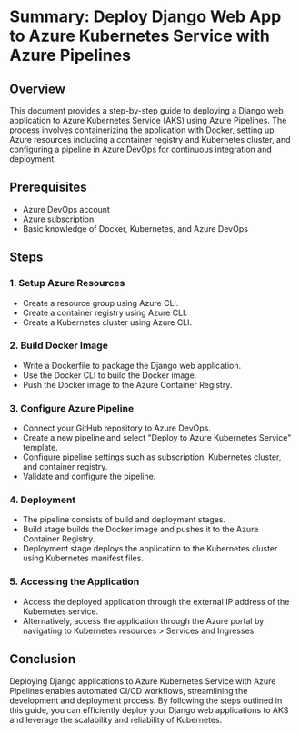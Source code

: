 # Summary: Deploy Django Web App to Azure Kubernetes Service with Azure Pipelines

## Overview
This document provides a step-by-step guide to deploying a Django web application to Azure Kubernetes Service (AKS) using Azure Pipelines. The process involves containerizing the application with Docker, setting up Azure resources including a container registry and Kubernetes cluster, and configuring a pipeline in Azure DevOps for continuous integration and deployment.

## Prerequisites
- Azure DevOps account
- Azure subscription
- Basic knowledge of Docker, Kubernetes, and Azure DevOps

## Steps

### 1. Setup Azure Resources
- Create a resource group using Azure CLI.
- Create a container registry using Azure CLI.
- Create a Kubernetes cluster using Azure CLI.

### 2. Build Docker Image
- Write a Dockerfile to package the Django web application.
- Use the Docker CLI to build the Docker image.
- Push the Docker image to the Azure Container Registry.

### 3. Configure Azure Pipeline
- Connect your GitHub repository to Azure DevOps.
- Create a new pipeline and select "Deploy to Azure Kubernetes Service" template.
- Configure pipeline settings such as subscription, Kubernetes cluster, and container registry.
- Validate and configure the pipeline.

### 4. Deployment
- The pipeline consists of build and deployment stages.
- Build stage builds the Docker image and pushes it to the Azure Container Registry.
- Deployment stage deploys the application to the Kubernetes cluster using Kubernetes manifest files.

### 5. Accessing the Application
- Access the deployed application through the external IP address of the Kubernetes service.
- Alternatively, access the application through the Azure portal by navigating to Kubernetes resources > Services and Ingresses.

## Conclusion
Deploying Django applications to Azure Kubernetes Service with Azure Pipelines enables automated CI/CD workflows, streamlining the development and deployment process. By following the steps outlined in this guide, you can efficiently deploy your Django web applications to AKS and leverage the scalability and reliability of Kubernetes.
